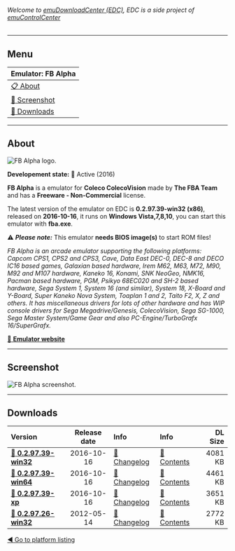 ###### Welcome to [emuDownloadCenter (EDC)](https://github.com/PhoenixInteractiveNL/emuDownloadCenter/wiki/), EDC is a side project of [emuControlCenter](https://github.com/PhoenixInteractiveNL/emuControlCenter/wiki/)
***
## Menu
| **Emulator: FB Alpha** |
|:---------|
| [:clipboard: About](#about) |
| [:sunrise: Screenshot](#screenshot) |
| [:floppy_disk: Downloads](#downloads) |
***
## About
![](https://github.com/PhoenixInteractiveNL/emuDownloadCenter/wiki/images_emulator/fbalpha_logo_200.jpg "FB Alpha logo.")

**Developement state:** :large_blue_circle: Active (2016)

**FB Alpha** is a emulator for **Coleco ColecoVision** made by **The FBA Team** and has a **Freeware - Non-Commercial** license.

The latest version of the emulator on EDC is **0.2.97.39-win32 (x86)**, released on **2016-10-16**, it runs on **Windows Vista,7,8,10**, you can start this emulator with **fba.exe**.

:warning: _**Please note:**_ This emulator **needs BIOS image(s)** to start ROM files!

_FB Alpha is an arcade emulator supporting the following platforms: Capcom CPS1, CPS2 and CPS3, Cave, Data East DEC-0, DEC-8 and DECO IC16 based games, Galaxian based hardware, Irem M62, M63, M72, M90, M92 and M107 hardware, Kaneko 16, Konami, SNK NeoGeo, NMK16, Pacman based hardware, PGM, Psikyo 68EC020 and SH-2 based hardware, Sega System 1, System 16 (and similar), System 18, X-Board and Y-Board, Super Kaneko Nova System, Toaplan 1 and 2, Taito F2, X, Z and others. It has miscellaneous drivers for lots of other hardware and has WIP console drivers for Sega Megadrive/Genesis, ColecoVision, Sega SG-1000, Sega Master System/Game Gear and also PC-Engine/TurboGrafx 16/SuperGrafx._

[:link: **Emulator website**](http://www.fbalpha.com)
***
## Screenshot
![](https://raw.githubusercontent.com/PhoenixInteractiveNL/emuDownloadCenter/master/hooks/fbalpha/emulator_screenshot_01.jpg "FB Alpha screenshot.")
***
## Downloads
| Version  | Release date  | Info       | Info       | DL Size    |
|:---------|:-------------:|:-----------|:-----------|-----------:|
| [:floppy_disk: **0.2.97.39-win32**](https://github.com/PhoenixInteractiveNL/edc-repo0003/raw/master/fbalpha/0.2.97.39-win32.7z) | 2016-10-16 | [:page_facing_up: Changelog](https://github.com/PhoenixInteractiveNL/edc-repo0003/blob/master/fbalpha/0.2.97.39-win32_changelog.txt) | [:mag_right: Contents](https://github.com/PhoenixInteractiveNL/edc-repo0003/blob/master/fbalpha/0.2.97.39-win32_contents.txt) | 4081 KB |
| [:floppy_disk: **0.2.97.39-win64**](https://github.com/PhoenixInteractiveNL/edc-repo0003/raw/master/fbalpha/0.2.97.39-win64.7z) | 2016-10-16 | [:page_facing_up: Changelog](https://github.com/PhoenixInteractiveNL/edc-repo0003/blob/master/fbalpha/0.2.97.39-win64_changelog.txt) | [:mag_right: Contents](https://github.com/PhoenixInteractiveNL/edc-repo0003/blob/master/fbalpha/0.2.97.39-win64_contents.txt) | 4461 KB |
| [:floppy_disk: **0.2.97.39-xp**](https://github.com/PhoenixInteractiveNL/edc-repo0003/raw/master/fbalpha/0.2.97.39-xp.7z) | 2016-10-16 | [:page_facing_up: Changelog](https://github.com/PhoenixInteractiveNL/edc-repo0003/blob/master/fbalpha/0.2.97.39-xp_changelog.txt) | [:mag_right: Contents](https://github.com/PhoenixInteractiveNL/edc-repo0003/blob/master/fbalpha/0.2.97.39-xp_contents.txt) | 3651 KB |
| [:floppy_disk: **0.2.97.26-win32**](https://github.com/PhoenixInteractiveNL/edc-repo0003/raw/master/fbalpha/0.2.97.26-win32.7z) | 2012-05-14 | [:page_facing_up: Changelog](https://github.com/PhoenixInteractiveNL/edc-repo0003/blob/master/fbalpha/0.2.97.26-win32_changelog.txt) | [:mag_right: Contents](https://github.com/PhoenixInteractiveNL/edc-repo0003/blob/master/fbalpha/0.2.97.26-win32_contents.txt) | 2772 KB |

[:arrow_backward: Go to platform listing](https://github.com/PhoenixInteractiveNL/emuDownloadCenter/wiki/EDC-Platform-List)
